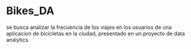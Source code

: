 # Bikes_DA
se busca analizar la frecuencia de los viajes en los usuarios de una aplicacion de bicicletas en la ciudad, presentado en un proyecto de data analytics 
